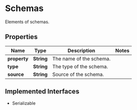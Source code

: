 

# Schemas

Elements of schemas.

## Properties

Name | Type | Description | Notes
------------ | ------------- | ------------- | -------------
**property** | **String** | The name of the schema. | 
**type** | **String** | The type of the schema. | 
**source** | **String** | Source of the schema. | 


## Implemented Interfaces

* Serializable



